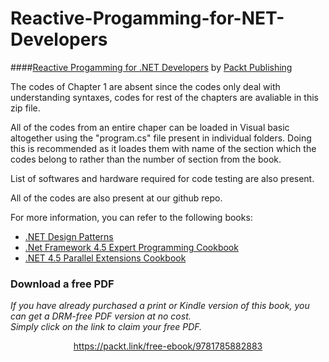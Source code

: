 # Reactive-Progamming-for-NET-Developers

####[Reactive Progamming for .NET Developers](https://www.packtpub.com/web-development/reactive-programming-net-developers?utm_source=GitHub&utm_medium=repository&utm_campaign=9781785882883) by [Packt Publishing](https://www.packtpub.com/)


The codes of Chapter 1 are absent since the codes only deal with understanding syntaxes, codes for rest of the chapters are avaliable in this zip file.


All of the codes from an entire chaper can be loaded in Visual basic altogether using the 
"program.cs" file present in individual folders.
Doing this is recommended as it loades them with name of the section which the codes belong
to rather than the number of section from the book.



List of softwares and hardware required for code testing are also present.



All of the codes are also present at our github repo.


For more information, you can refer to the following books:
* [.NET Design Patterns](https://www.packtpub.com/application-development/net-design-patterns?utm_source=GitHub&utm_medium=repository&utm_campaign=9781786466150)
* [.Net Framework 4.5 Expert Programming Cookbook](https://www.packtpub.com/application-development/net-framework-45-expert-programming-cookbook?utm_source=GitHub&utm_medium=repository&utm_campaign=9781849687423)
* [.NET 4.5 Parallel Extensions Cookbook](https://www.packtpub.com/application-development/net-45-parallel-extensions-cookbook?utm_source=GitHub&utm_medium=repository&utm_campaign=9781849690225)

### Download a free PDF

 <i>If you have already purchased a print or Kindle version of this book, you can get a DRM-free PDF version at no cost.<br>Simply click on the link to claim your free PDF.</i>
<p align="center"> <a href="https://packt.link/free-ebook/9781785882883">https://packt.link/free-ebook/9781785882883 </a> </p>